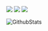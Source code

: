 <!---
DURUII/DURUII is a ✨ special ✨ repository because its `README.md` (this file) appears on your GitHub profile.
You can click the Preview link to take a look at your changes.
--->

[![](https://img.shields.io/badge/Bilibili-informational?style=social&logo=bilibili&color=6aa6f8)](https://space.bilibili.com/23442583)
[![](https://img.shields.io/badge/CSDN-orange)](https://blog.csdn.net/Raymond_Duu)
[![](https://img.shields.io/badge/cnblogs-purple)](https://blog.csdn.net/Raymond_Duu)

![GithubStats](https://github-readme-stats.vercel.app/api?username=DURUII&show_icons=true&theme=vue&count_private=true&hide=contribs,prs)
